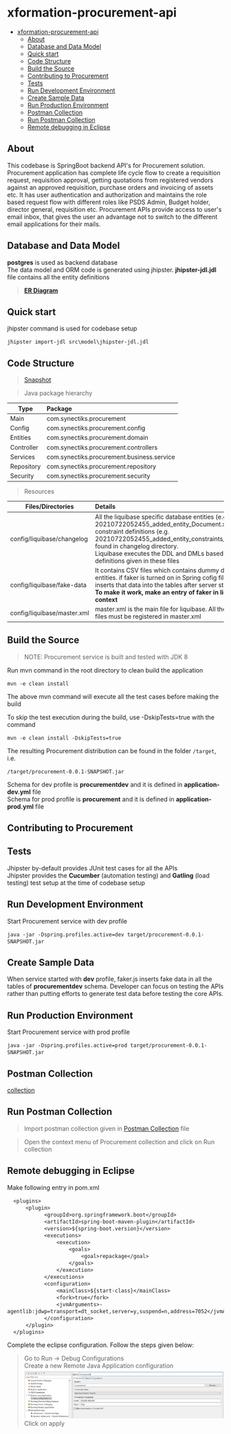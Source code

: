 # xformation-procurement-api
- [xformation-procurement-api](#xformation-procurement-api)
  - [About](#about)
  - [Database and Data Model](#database-and-data-model)
  - [Quick start](#quick-start)
  - [Code Structure](#code-structure)  
  - [Build the Source](#build-the-source)
  - [Contributing to Procurement](#contributing-to-procurement)
  - [Tests](#tests)
  - [Run Development Environment](#run-development-environment)
  - [Create Sample Data](#create-sample-data)
  - [Run Production Environment](#run-production-environment)
  - [Postman Collection](#postman-collection)
  - [Run Postman Collection](#run-postman-collection)
  - [Remote debugging in Eclipse](#remote-debugging-in-eclipse)
  
## About 
  This codebase is SpringBoot backend API's for Procurement solution. Procurement application has complete life cycle flow to create a requisition request, requisition approval, getting quotations from registered vendors against an approved requisition, purchase orders and invoicing of assets etc. It has user authentication and authorization and maintains the role based request flow with different roles like PSDS Admin, Budget holder, director general, requisition etc.
  Procurement APIs provide access to user's email inbox, that gives the user an advantage not to switch to the different email applications for their mails.  

## Database and Data Model
  **postgres** is used as backend database  
  The data model and ORM code is generated using jhipster. **jhipster-jdl.jdl** file contains all the entity definitions  

  > [**ER Diagram**](ERD.md)  


## Quick start
  jhipster command is used for codebase setup  
  ```
  jhipster import-jdl src\model\jhipster-jdl.jdl
  ```
## Code Structure  
  > [Snapshot](CODE_STRUCTURE.md)  

  > Java package hierarchy  

  | Type | Package | 
  |-----------|:-----------|
  | Main | com.synectiks.procurement | 
  | Config | com.synectiks.procurement.config |
  | Entities | com.synectiks.procurement.domain |  
  | Controller | com.synectiks.procurement.controllers |
  | Services | com.synectiks.procurement.business.service |
  | Repository | com.synectiks.procurement.repository |
  | Security | com.synectiks.procurement.security |  
  
  > Resources  

  | Files/Directories | Details | 
  |-----------|:-----------|
  | config/liquibase/changelog | All the liquibase specific database entities (e.g. 20210722052455_added_entity_Document.xml) and their constraint definitions (e.g. 20210722052455_added_entity_constraints_Document.xml) found in changelog directory. <br> Liquibase executes the DDL and DMLs based on the definitions given in these files |
  | config/liquibase/fake-data | It contains CSV files which contains dummy data for all the entities. if faker is turned on in Spring cofig file, faker.js inserts that data into the tables after server starts up. <br> **To make it work, make an entry of faker in liquibase context**|
  | config/liquibase/master.xml | master.xml is the main file for liquibase. All the changelog files must be registered in master.xml |  
  

## Build the Source  
> NOTE: Procurement service is built and tested with JDK 8  

  Run mvn command in the root directory to clean build the application  
  
  ```
  mvn -e clean install
  ```
  The above mvn command will execute all the test cases before making the build  
  
  To skip the test execution during the build, use -DskipTests=true with the command  
  ```
  mvn -e clean install -DskipTests=true
  ```

  The resulting Procurement distribution can be found in the folder `/target`, i.e.
  ```
  /target/procurement-0.0.1-SNAPSHOT.jar
  ```

  Schema for dev profile is **procurementdev** and it is defined in **application-dev.yml** file  
  Schema for prod profile is **procurement** and it is defined in **application-prod.yml** file  

## Contributing to Procurement  

## Tests
  
  Jhipster by-default provides JUnit test cases for all the APIs  
  Jhipster provides the **Cucumber** (automation testing) and **Gatling** (load testing) test setup at the time of codebase setup  

## Run Development Environment  
  Start Procurement service with dev profile  
  ```
  java -jar -Dspring.profiles.active=dev target/procurement-0.0.1-SNAPSHOT.jar
  ```  

## Create Sample Data  

  When service started with **dev** profile, faker.js inserts fake data in all the tables of **procurementdev** schema. Developer can focus on testing the APIs rather than putting efforts to generate test data before testing the core APIs.  

## Run Production Environment  
  Start Procurement service with prod profile  
  ```
  java -jar -Dspring.profiles.active=prod target/procurement-0.0.1-SNAPSHOT.jar  
  ```  

## Postman Collection
 [collection](POSTMAN_COLLECTION.md)  

## Run Postman Collection  
  
  > Import postman collection given in [Postman Collection](POSTMAN_COLLECTION.md) file  

  > Open the context menu of Procurement collection and click on Run collection  

## Remote debugging in Eclipse  
  
  Make following entry in pom.xml

  ```
    <plugins>
        <plugin>
              <groupId>org.springframework.boot</groupId>
              <artifactId>spring-boot-maven-plugin</artifactId>
              <version>${spring-boot.version}</version>
              <executions>
                  <execution>
                      <goals>
                          <goal>repackage</goal>
                      </goals>
                  </execution>
              </executions>
              <configuration>
                  <mainClass>${start-class}</mainClass>
                  <fork>true</fork>
                  <jvmArguments>-agentlib:jdwp=transport=dt_socket,server=y,suspend=n,address=7052</jvmArguments>
              </configuration>
        </plugin>
    </plugins>
  ```  

  Complete the eclipse configuration. Follow the steps given below:  
  > Go to Run -> Debug Configurations  
  > Create a new Remote Java Application configuration  
  ![Remote Debug](./remote_debug_snapshot.png)  
  > Click on apply  

  